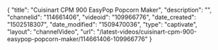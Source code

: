 {
    "title": "Cuisinart CPM 900 EasyPop Popcorn Maker",
    "description": "",
    "channelid": "114661406",
    "videoid": "109966776",
    "date_created": "1502518307",
    "date_modified": "1509470036",
    "type": "captivate",
    "layout": "channelVideo",
    "url": "\/latest-videos\/cuisinart-cpm-900-easypop-popcorn-maker\/114661406-109966776"
}